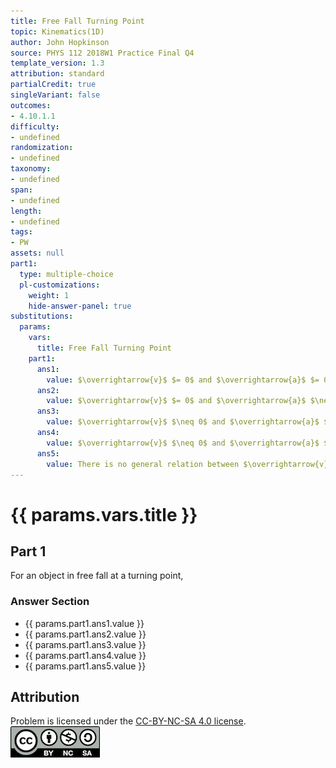 ```yaml
---
title: Free Fall Turning Point
topic: Kinematics(1D)
author: John Hopkinson
source: PHYS 112 2018W1 Practice Final Q4
template_version: 1.3
attribution: standard
partialCredit: true
singleVariant: false
outcomes:
- 4.10.1.1
difficulty:
- undefined
randomization:
- undefined
taxonomy:
- undefined
span:
- undefined
length:
- undefined
tags:
- PW
assets: null
part1:
  type: multiple-choice
  pl-customizations:
    weight: 1
    hide-answer-panel: true
substitutions:
  params:
    vars:
      title: Free Fall Turning Point
    part1:
      ans1:
        value: $\overrightarrow{v}$ $= 0$ and $\overrightarrow{a}$ $= 0$.
      ans2:
        value: $\overrightarrow{v}$ $= 0$ and $\overrightarrow{a}$ $\neq 0$
      ans3:
        value: $\overrightarrow{v}$ $\neq 0$ and $\overrightarrow{a}$ $= 0$.
      ans4:
        value: $\overrightarrow{v}$ $\neq 0$ and $\overrightarrow{a}$ $\neq 0$.
      ans5:
        value: There is no general relation between $\overrightarrow{v}$ and $\overrightarrow{a}$.
---
```

# {{ params.vars.title }}

## Part 1

For an object in free fall at a turning point,

### Answer Section

- {{ params.part1.ans1.value }}
- {{ params.part1.ans2.value }}
- {{ params.part1.ans3.value }}
- {{ params.part1.ans4.value }}
- {{ params.part1.ans5.value }}

## Attribution

Problem is licensed under the [CC-BY-NC-SA 4.0 license](https://creativecommons.org/licenses/by-nc-sa/4.0/).<br> ![The Creative Commons 4.0 license requiring attribution-BY, non-commercial-NC, and share-alike-SA license.](https://raw.githubusercontent.com/firasm/bits/master/by-nc-sa.png)